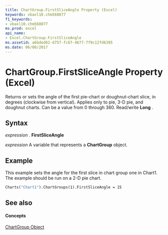 ```yaml
---
title: ChartGroup.FirstSliceAngle Property (Excel)
keywords: vbaxl10.chm568077
f1_keywords:
- vbaxl10.chm568077
ms.prod: excel
api_name:
- Excel.ChartGroup.FirstSliceAngle
ms.assetid: a6bded62-d757-fc67-4677-7f9c12fd6395
ms.date: 06/08/2017
---
```



# ChartGroup.FirstSliceAngle Property (Excel)

Returns or sets the angle of the first pie-chart or doughnut-chart slice, in degrees (clockwise from vertical). Applies only to pie, 3-D pie, and doughnut charts. Can be a value from 0 through 360. Read/write  **Long** .


## Syntax

 _expression_ . **FirstSliceAngle**

 _expression_ A variable that represents a **ChartGroup** object.


## Example

This example sets the angle for the first slice in chart group one in Chart1. The example should be run on a 2-D pie chart.


```vb
Charts("Chart1").ChartGroups(1).FirstSliceAngle = 15
```


## See also


#### Concepts


[ChartGroup Object](Excel.ChartGroup(objec).md)

